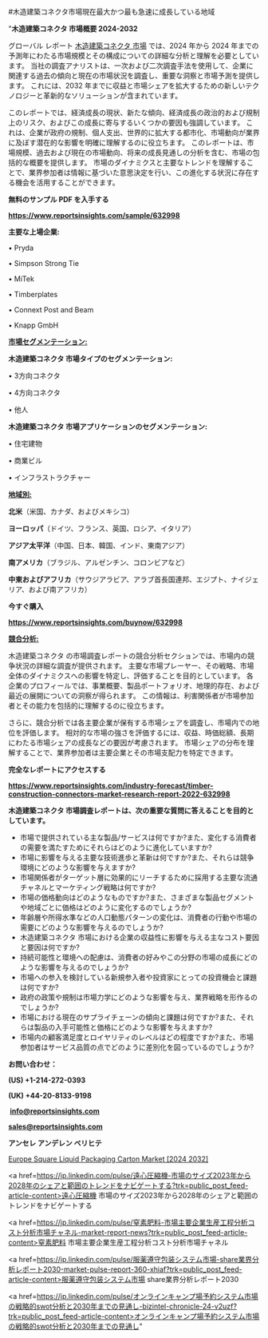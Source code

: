#木造建築コネクタ市場現在最大かつ最も急速に成長している地域

"<strong>木造建築コネクタ 市場概要 2024-2032</strong>

グローバル レポート <a href=https://www.reportsinsights.com/sample/632998>木造建築コネクタ 市場</a> では、2024 年から 2024 年までの予測年にわたる市場規模とその構成についての詳細な分析と理解を必要としています。 当社の調査アナリストは、一次および二次調査手法を使用して、企業に関連する過去の傾向と現在の市場状況を調査し、重要な洞察と市場予測を提供します。 これには、2032 年までに収益と市場シェアを拡大​​するための新しいテクノロジーと革新的なソリューションが含まれています。

このレポートでは、経済成長の現状、新たな傾向、経済成長の政治的および規制上のリスク、およびこの成長に寄与するいくつかの要因も強調しています。 これは、企業が政府の規制、個人支出、世界的に拡大する都市化、市場動向が業界に及ぼす潜在的な影響を明確に理解するのに役立ちます。 このレポートは、市場規模、過去および現在の市場動向、将来の成長見通しの分析を含む、市場の包括的な概要を提供します。 市場のダイナミクスと主要なトレンドを理解することで、業界参加者は情報に基づいた意思決定を行い、この進化する状況に存在する機会を活用することができます。

<strong><b>無料のサンプル PDF を入手する</b></strong>

<a href=https://www.reportsinsights.com/sample/632998><strong><u>https://www.reportsinsights.com/sample/632998</u></strong></a>

<strong>主要な上場企業:</strong>

• Pryda

• Simpson Strong Tie

• MiTek

• Timberplates

• Connext Post and Beam

• Knapp GmbH

<strong><u>市場セグメンテーション</u></strong><strong><u>:</u></strong>

<strong>木造建築コネクタ 市場タイプのセグメンテーション:</strong>

• 3方向コネクタ

• 4方向コネクタ

• 他人

<strong>木造建築コネクタ 市場アプリケーションのセグメンテーション:</strong>

• 住宅建物

• 商業ビル

• インフラストラクチャー

<strong><u>地域別</u></strong><strong><u>:</u></strong>

<strong>北米</strong>（米国、カナダ、およびメキシコ）

<strong>ヨーロッパ</strong>（ドイツ、フランス、英国、ロシア、イタリア）

<strong>アジア太平洋</strong>（中国、日本、韓国、インド、東南アジア）

<strong>南アメリカ</strong>（ブラジル、アルゼンチン、コロンビアなど）

<strong>中東およびアフリカ</strong>（サウジアラビア、アラブ首長国連邦、エジプト、ナイジェリア、および南アフリカ）

<strong>今すぐ購入</strong>

<a href=https://www.reportsinsights.com/buynow/632998><strong><u>https://www.reportsinsights.com/buynow/632998</u></strong></a>

<strong><u>競合分析:</u></strong>

木造建築コネクタ の市場調査レポートの競合分析セクションでは、市場内の競争状況の詳細な調査が提供されます。 主要な市場プレーヤー、その戦略、市場全体のダイナミクスへの影響を特定し、評価することを目的としています。 各企業のプロフィールでは、事業概要、製品ポートフォリオ、地理的存在、および最近の展開についての洞察が得られます。 この情報は、利害関係者が市場参加者とその能力を包括的に理解するのに役立ちます。

さらに、競合分析では各主要企業が保有する市場シェアを調査し、市場内での地位を評価します。 相対的な市場の強さを評価するには、収益、時価総額、長期にわたる市場シェアの成長などの要因が考慮されます。 市場シェアの分布を理解することで、業界参加者は主要企業とその市場支配力を特定できます。

<strong>完全なレポートにアクセスする</strong>

<a href=https://www.reportsinsights.com/industry-forecast/timber-construction-connectors-market-research-report-2022-632998><strong><u><b>https://www.reportsinsights.com/industry-forecast/timber-construction-connectors-market-research-report-2022-632998</b></u></strong></a>

<strong><b>木造建築コネクタ 市場調査レポートは、次の重要な質問に答えることを目的としています。</b></strong>
<ul>
  <li>市場で提供されている主な製品/サービスは何ですか?また、変化する消費者の需要を満たすためにそれらはどのように進化していますか?</li>
  <li>市場に影響を与える主要な技術進歩と革新は何ですか?また、それらは競争環境にどのような影響を与えますか?</li>
  <li>市場関係者がターゲット層に効果的にリーチするために採用する主要な流通チャネルとマーケティング戦略は何ですか?</li>
  <li>市場の価格動向はどのようなものですか?また、さまざまな製品セグメントや地域ごとに価格はどのように変化するのでしょうか?</li>
  <li>年齢層や所得水準などの人口動態パターンの変化は、消費者の行動や市場の需要にどのような影響を与えるのでしょうか?</li>
  <li>木造建築コネクタ 市場における企業の収益性に影響を与える主なコスト要因と要因は何ですか?</li>
  <li>持続可能性と環境への配慮は、消費者の好みやこの分野の市場の成長にどのような影響を与えるのでしょうか?</li>
  <li>市場への参入を検討している新規参入者や投資家にとっての投資機会と課題は何ですか?</li>
  <li>政府の政策や規制は市場力学にどのような影響を与え、業界戦略を形作るのでしょうか?</li>
  <li>市場における現在のサプライチェーンの傾向と課題は何ですか?また、それらは製品の入手可能性と価格にどのような影響を与えますか?</li>
  <li>市場内の顧客満足度とロイヤリティのレベルはどの程度ですか?また、市場参加者はサービス品質の点でどのように差別化を図っているのでしょうか?</li>
</ul>
<strong>お問い合わせ：</strong>

<strong>(US) +1-214-272-0393</strong>

<strong>(UK) +44-20-8133-9198</strong>

<strong> </strong><a href=info@reportsinsights.com><strong><u>info@reportsinsights.com</u></strong></a>

<a href=sales@reportsinsights.com><strong><u>sales@reportsinsights.com</u></strong></a>

<strong>アンセレ アンデレン ベリヒテ</strong>

<a href=https://www.linkedin.com/pulse/europe-square-liquid-packaging-carton-markets-f4shf/>Europe Square Liquid Packaging Carton Market [2024 2032]</a>

<a href=https://jp.linkedin.com/pulse/遠心圧縮機-市場のサイズ2023年から2028年のシェアと範囲のトレンドをナビゲートする?trk=public_post_feed-article-content>遠心圧縮機 市場のサイズ2023年から2028年のシェアと範囲のトレンドをナビゲートする</a>

<a href=https://jp.linkedin.com/pulse/窒素肥料-市場主要企業生産工程分析コスト分析市場チャネル-market-report-news?trk=public_post_feed-article-content>窒素肥料 市場主要企業生産工程分析コスト分析市場チャネル</a>

<a href=https://jp.linkedin.com/pulse/服薬遵守包装システム市場-share業界分析レポート2030-market-pulse-report-360-xhiaf?trk=public_post_feed-article-content>服薬遵守包装システム市場 share業界分析レポート2030</a>

<a href=https://jp.linkedin.com/pulse/オンラインキャンプ場予約システム市場の戦略的swot分析と2030年までの見通し-bizintel-chronicle-24-v2uzf?trk=public_post_feed-article-content>オンラインキャンプ場予約システム市場の戦略的swot分析と2030年までの見通し</a>"
